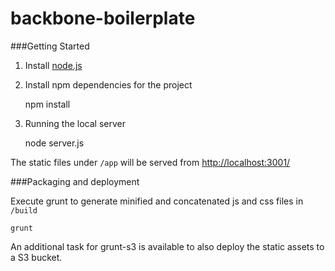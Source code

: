 backbone-boilerplate
====================

###Getting Started

1. Install <a href="http://nodejs.org/">node.js</a>

2. Install npm dependencies for the project

    npm install

3. Running the local server

    node server.js

The static files under `/app` will be served from <a href="http://localhost:3001/">http://localhost:3001/</a>


###Packaging and deployment

Execute grunt to generate minified and concatenated js and css files in `/build`

    grunt
    
An additional task for grunt-s3 is available to also deploy the static assets to a S3 bucket.
